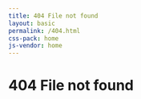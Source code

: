```yaml
---
title: 404 File not found
layout: basic
permalink: /404.html
css-pack: home
js-vendor: home
---
```

# 404 File not found
